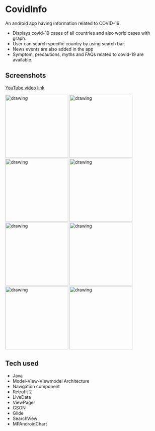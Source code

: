 # CovidInfo
An android app having information related to COVID-19.

- Displays covid-19 cases of all countries and also world cases with graph.
- User can search specific country by using search bar.
- News events are also added in the app
- Symptom, precautions, myths and FAQs related to covid-19 are available.

## Screenshots
[YouTube video link](https://youtu.be/eRd6Z3AC_YQ)

<img src="https://user-images.githubusercontent.com/44144836/86155321-e47e0380-bb21-11ea-89bc-e6adf8692003.jpg" alt="drawing" width="200"/> <img src="https://user-images.githubusercontent.com/44144836/86155351-eb0c7b00-bb21-11ea-94a4-16bd0d09b1b4.jpg" alt="drawing" width="200"/>
<img src="https://user-images.githubusercontent.com/44144836/86155354-eba51180-bb21-11ea-8921-db8b67c6643a.jpg" alt="drawing" width="200"/>
<img src="https://user-images.githubusercontent.com/44144836/86155329-e778f400-bb21-11ea-9fc3-3c74fd333c97.jpg" alt="drawing" width="200"/>
<img src="https://user-images.githubusercontent.com/44144836/86155330-e8118a80-bb21-11ea-8b19-bdbf4bb1eefe.jpg" alt="drawing" width="200"/>
<img src="https://user-images.githubusercontent.com/44144836/86155334-e8aa2100-bb21-11ea-90e3-5044ce17d019.jpg" alt="drawing" width="200"/>
<img src="https://user-images.githubusercontent.com/44144836/86155339-e9db4e00-bb21-11ea-9558-ab867f1dc723.jpg" alt="drawing" width="200"/>
<img src="https://user-images.githubusercontent.com/44144836/86155346-ea73e480-bb21-11ea-841f-7ea0069a3994.jpg" alt="drawing" width="200"/>

## Tech used
- Java
- Model-View-Viewmodel Architecture
- Navigation component
- Retrofit 2
- LiveData
- ViewPager
- GSON
- Glide
- SearchView
- MPAndroidChart

